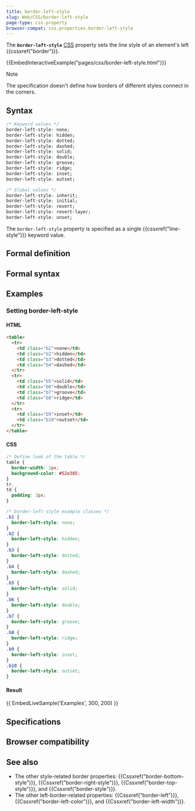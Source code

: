 ```yaml
---
title: border-left-style
slug: Web/CSS/border-left-style
page-type: css-property
browser-compat: css.properties.border-left-style
---
```




The **`border-left-style`** [CSS](/Web/CSS) property sets the line style of an element's left {{cssxref("border")}}.

{{EmbedInteractiveExample("pages/css/border-left-style.html")}}

> [!NOTE]
> The specification doesn't define how borders of different styles connect in the corners.

## Syntax

```css
/* Keyword values */
border-left-style: none;
border-left-style: hidden;
border-left-style: dotted;
border-left-style: dashed;
border-left-style: solid;
border-left-style: double;
border-left-style: groove;
border-left-style: ridge;
border-left-style: inset;
border-left-style: outset;

/* Global values */
border-left-style: inherit;
border-left-style: initial;
border-left-style: revert;
border-left-style: revert-layer;
border-left-style: unset;
```

The `border-left-style` property is specified as a single {{cssxref("line-style")}} keyword value.

## Formal definition



## Formal syntax



## Examples

### Setting border-left-style

#### HTML

```html
<table>
  <tr>
    <td class="b1">none</td>
    <td class="b2">hidden</td>
    <td class="b3">dotted</td>
    <td class="b4">dashed</td>
  </tr>
  <tr>
    <td class="b5">solid</td>
    <td class="b6">double</td>
    <td class="b7">groove</td>
    <td class="b8">ridge</td>
  </tr>
  <tr>
    <td class="b9">inset</td>
    <td class="b10">outset</td>
  </tr>
</table>
```

#### CSS

```css
/* Define look of the table */
table {
  border-width: 2px;
  background-color: #52e385;
}
tr,
td {
  padding: 3px;
}

/* border-left-style example classes */
.b1 {
  border-left-style: none;
}
.b2 {
  border-left-style: hidden;
}
.b3 {
  border-left-style: dotted;
}
.b4 {
  border-left-style: dashed;
}
.b5 {
  border-left-style: solid;
}
.b6 {
  border-left-style: double;
}
.b7 {
  border-left-style: groove;
}
.b8 {
  border-left-style: ridge;
}
.b9 {
  border-left-style: inset;
}
.b10 {
  border-left-style: outset;
}
```

#### Result

{{ EmbedLiveSample('Examples', 300, 200) }}

## Specifications



## Browser compatibility



## See also

- The other style-related border properties: {{Cssxref("border-bottom-style")}}, {{Cssxref("border-right-style")}}, {{Cssxref("border-top-style")}}, and {{Cssxref("border-style")}}.
- The other left-border-related properties: {{Cssxref("border-left")}}, {{Cssxref("border-left-color")}}, and {{Cssxref("border-left-width")}}.
